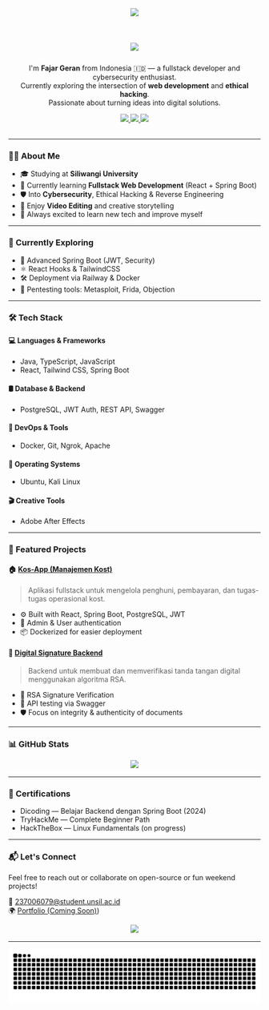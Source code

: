 <div align="center">
  <img height="150" src="https://media.giphy.com/media/v1.Y2lkPTc5MGI3NjExZ2d4ZmFvbmUxdmliNzJibnR6eDR1NGtrbGR5NThhZGtxeHFoNHZncSZlcD12MV9naWZzX3NlYXJjaCZjdD1n/mlBDoVLOGidEc/giphy.gif" />
</div>

<h1 align="center">
  <img src="https://readme-typing-svg.herokuapp.com?font=Fira+Code&size=30&duration=3000&pause=1000&color=FFFFFF&center=true&vCenter=true&width=500&lines=hey+there+👋;welcome+to+my+page+🌐🚀" />
</h1>

<p align="center">
  I'm <strong>Fajar Geran</strong> from Indonesia 🇮🇩 — a fullstack developer and cybersecurity enthusiast.<br>
  Currently exploring the intersection of <b>web development</b> and <b>ethical hacking</b>.<br>
  Passionate about turning ideas into digital solutions.
</p>

<div align="center">
  <a href="https://www.instagram.com/supra.y1/" target="_blank">
    <img src="https://img.shields.io/static/v1?message=Instagram&logo=instagram&label=&color=E4405F&logoColor=white&labelColor=&style=for-the-badge" height="25" />
  </a>
  <a href="https://www.linkedin.com/in/fajar-arifin-ab8645362/?locale=in_ID" target="_blank">
    <img src="https://img.shields.io/static/v1?message=LinkedIn&logo=linkedin&label=&color=0077B5&logoColor=white&labelColor=&style=for-the-badge" height="25" />
  </a>
  <a href="https://x.com/geran56033" target="_blank">
    <img src="https://img.shields.io/static/v1?message=Twitter&logo=twitter&label=&color=1DA1F2&logoColor=white&labelColor=&style=for-the-badge" height="25" />
  </a>
</div>

<br/>

---

### 👨‍💻 About Me

- 🎓 Studying at **Siliwangi University**
- 🔭 Currently learning **Fullstack Web Development** (React + Spring Boot)
- 🛡️ Into **Cybersecurity**, Ethical Hacking & Reverse Engineering
- 🎥 Enjoy **Video Editing** and creative storytelling
- 🌱 Always excited to learn new tech and improve myself

---

### 🧠 Currently Exploring

- 🧪 Advanced Spring Boot (JWT, Security)
- ⚛️ React Hooks & TailwindCSS
- 🛠️ Deployment via Railway & Docker
- 🐍 Pentesting tools: Metasploit, Frida, Objection

---

### 🛠️ Tech Stack

#### 💻 Languages & Frameworks
- Java, TypeScript, JavaScript
- React, Tailwind CSS, Spring Boot

#### 🛢️ Database & Backend
- PostgreSQL, JWT Auth, REST API, Swagger

#### 🔧 DevOps & Tools
- Docker, Git, Ngrok, Apache

#### 🐧 Operating Systems
- Ubuntu, Kali Linux

#### 🎬 Creative Tools
- Adobe After Effects

---

### 🚀 Featured Projects

#### 🏠 [Kos-App (Manajemen Kost)](https://github.com/grnlogic/manage-kost)
> Aplikasi fullstack untuk mengelola penghuni, pembayaran, dan tugas-tugas operasional kost.
- ⚙️ Built with React, Spring Boot, PostgreSQL, JWT
- 🔐 Admin & User authentication
- 📦 Dockerized for easier deployment

#### 🔐 [Digital Signature Backend](https://github.com/grnlogic/DigitalSignatureBackEnd)
> Backend untuk membuat dan memverifikasi tanda tangan digital menggunakan algoritma RSA.
- 📄 RSA Signature Verification
- 🧪 API testing via Swagger
- 🛡️ Focus on integrity & authenticity of documents

---

### 📊 GitHub Stats

<div align="center">
  <img src="https://streak-stats.demolab.com?user=grnlogic&locale=en&mode=daily&theme=dark&hide_border=false&border_radius=5&order=3" height="220" />
</div>

---

### 🏅 Certifications
- Dicoding — Belajar Backend dengan Spring Boot (2024)
- TryHackMe — Complete Beginner Path
- HackTheBox — Linux Fundamentals (on progress)

---

### 📬 Let's Connect

Feel free to reach out or collaborate on open-source or fun weekend projects!

📩 237006079@student.unsil.ac.id  
🌍 [Portfolio (Coming Soon)]([https://grnlogic.github.io/portofolioPribadi/))

<div align="center">
  <img src="https://visitor-badge.laobi.icu/badge?page_id=grnlogic.grnlogic&" />
</div>

---

<img src="https://raw.githubusercontent.com/grnlogic/grnlogic/output/snake.svg" alt="Snake animation" />

